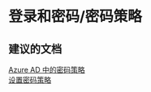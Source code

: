 <properties
    pageTitle="sign-in and passwords/password policies"
    description="登录和密码/密码策略"
    service="microsoft.activedirectory"
    resource="activedirectory"
    authors="aashu"
    displayOrder=""
    selfHelpType="generic"
    supportTopicIds="32045807"
    resourceTags=""
    productPesIds="14785"
    cloudEnvironments="public"
/>


# 登录和密码/密码策略


## **建议的文档**
[Azure AD 中的密码策略](https://msdn.microsoft.com/library/azure/jj943764.aspx)<br>
[设置密码策略](https://azure.microsoft.com/documentation/articles/active-directory-passwords/#set-password-policies)



<!--HONumber=Jul16_HO4-->


